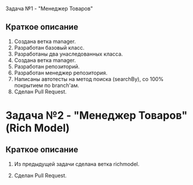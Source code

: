 Задача №1 - "Менеджер Товаров"

## Краткое описание

1. Создана ветка manager.
1. Разработан базовый класс.
2. Разработаны два унаследованных класса.
3. Создана ветка manager.
4. Разработан репозиторий.
5. Разработан менеджер репозитория.
6. Написаны автотесты на метод поиска (searchBy), со 100% покрытием по branch'ам.
7. Сделан Pull Request.

# Задача №2 - "Менеджер Товаров" (Rich Model)

## Краткое описание

1. Из предыдущей задачи сделана ветка richmodel.

7. Сделан Pull Request.
